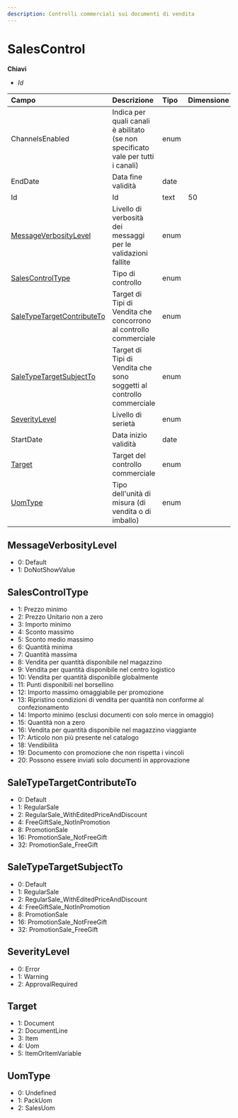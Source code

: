 ```yaml
---
description: Controlli commerciali sui documenti di vendita
---
```


# SalesControl

**Chiavi**

* _Id_

| Campo | Descrizione | Tipo | Dimensione |
| :--- | :--- | :--- | :--- |
| ChannelsEnabled | Indica per quali canali è abilitato \(se non specificato vale per tutti i canali\) | enum |  |
| EndDate | Data fine validità | date |  |
| Id | Id | text | 50 |
| [MessageVerbosityLevel](salescontrol.md#messageverbositylevel) | Livello di verbosità dei messaggi per le validazioni fallite | enum |  |
| [SalesControlType](salescontrol.md#salescontroltype) | Tipo di controllo | enum |  |
| [SaleTypeTargetContributeTo](salescontrol.md#saletypetargetcontributeto) | Target di Tipi di Vendita che concorrono al controllo commerciale | enum |  |
| [SaleTypeTargetSubjectTo](salescontrol.md#saletypetargetsubjectto) | Target di Tipi di Vendita che sono soggetti al controllo commerciale | enum |  |
| [SeverityLevel](salescontrol.md#severitylevel) | Livello di serietà | enum |  |
| StartDate | Data inizio validità | date |  |
| [Target](salescontrol.md#target) | Target del controllo commerciale | enum |  |
| [UomType](salescontrol.md#uomtype) | Tipo dell'unità di misura \(di vendita o di imballo\) | enum |  |

## MessageVerbosityLevel

* 0: Default
* 1: DoNotShowValue

## SalesControlType

* 1: Prezzo minimo
* 2: Prezzo Unitario non a zero
* 3: Importo minimo
* 4: Sconto massimo
* 5: Sconto medio massimo
* 6: Quantità minima
* 7: Quantità massima
* 8: Vendita per quantità disponibile nel magazzino
* 9: Vendita per quantità disponibile nel centro logistico
* 10: Vendita per quantità disponibile globalmente
* 11: Punti disponibili nel borsellino
* 12: Importo massimo omaggiabile per promozione
* 13: Ripristino condizioni di vendita per quantità non conforme al confezionamento
* 14: Importo minimo \(esclusi documenti con solo merce in omaggio\)
* 15: Quantità non a zero
* 16: Vendita per quantità disponibile nel magazzino viaggiante
* 17: Articolo non più presente nel catalogo
* 18: Vendibilità
* 19: Documento con promozione che non rispetta i vincoli
* 20: Possono essere inviati solo documenti in approvazione

## SaleTypeTargetContributeTo

* 0: Default
* 1: RegularSale
* 2: RegularSale\_WithEditedPriceAndDiscount
* 4: FreeGiftSale\_NotInPromotion
* 8: PromotionSale
* 16: PromotionSale\_NotFreeGift
* 32: PromotionSale\_FreeGift

## SaleTypeTargetSubjectTo

* 0: Default
* 1: RegularSale
* 2: RegularSale\_WithEditedPriceAndDiscount
* 4: FreeGiftSale\_NotInPromotion
* 8: PromotionSale
* 16: PromotionSale\_NotFreeGift
* 32: PromotionSale\_FreeGift

## SeverityLevel

* 0: Error
* 1: Warning
* 2: ApprovalRequired

## Target

* 1: Document
* 2: DocumentLine
* 3: Item
* 4: Uom
* 5: ItemOrItemVariable

## UomType

* 0: Undefined
* 1: PackUom
* 2: SalesUom
